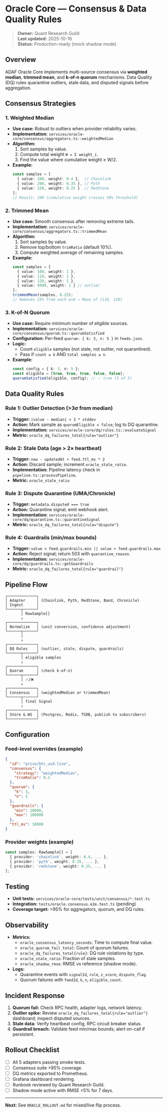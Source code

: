 # Oracle Core — Consensus & Data Quality Rules

> **Owner:** Quant Research Guild  
> **Last updated:** 2025-10-16  
> **Status:** Production-ready (mock shadow mode)

## Overview
ADAF Oracle Core implements multi-source consensus via **weighted median**, **trimmed mean**, and **k-of-n quorum** mechanisms. Data Quality (DQ) rules quarantine outliers, stale data, and disputed signals before aggregation.

## Consensus Strategies

### 1. Weighted Median
- **Use case:** Robust to outliers when provider reliability varies.
- **Implementation:** `services/oracle-core/consensus/aggregators.ts::weightedMedian`
- **Algorithm:**
  1. Sort samples by value.
  2. Compute total weight `W = Σ weight_i`.
  3. Find the value where cumulative weight ≥ W/2.
- **Example:**
  ```typescript
  const samples = [
    { value: 100, weight: 0.4 },  // Chainlink
    { value: 200, weight: 0.35 }, // Pyth
    { value: 150, weight: 0.25 }  // RedStone
  ];
  // Result: 200 (cumulative weight crosses 50% threshold)
  ```

### 2. Trimmed Mean
- **Use case:** Smooth consensus after removing extreme tails.
- **Implementation:** `services/oracle-core/consensus/aggregators.ts::trimmedMean`
- **Algorithm:**
  1. Sort samples by value.
  2. Remove top/bottom `trimRatio` (default 10%).
  3. Compute weighted average of remaining samples.
- **Example:**
  ```typescript
  const samples = [
    { value: 100, weight: 1 },
    { value: 110, weight: 1 },
    { value: 120, weight: 1 },
    { value: 9999, weight: 1 } // outlier
  ];
  trimmedMean(samples, 0.25);
  // Removes 25% from each end → Mean of [110, 120]
  ```

### 3. K-of-N Quorum
- **Use case:** Require minimum number of eligible sources.
- **Implementation:** `services/oracle-core/consensus/quorum.ts::quorumSatisfied`
- **Configuration:** Per-feed `quorum: { k: 3, n: 5 }` in `feeds.json`.
- **Logic:**
  - Count `eligible` samples (not stale, not outlier, not quarantined).
  - Pass if `count ≥ k` AND `total samples ≥ n`.
- **Example:**
  ```typescript
  const config = { k: 3, n: 5 };
  const eligible = [true, true, true, false, false];
  quorumSatisfied(eligible, config); // ✅ true (3 of 5)
  ```

## Data Quality Rules

### Rule 1: Outlier Detection (>3σ from median)
- **Trigger:** `|value - median| > 3 * stddev`
- **Action:** Mark sample as `quorumEligible = false`; log to DQ quarantine.
- **Implementation:** `services/oracle-core/dq/rules.ts::evaluateSignal`
- **Metric:** `oracle_dq_failures_total{rule="outlier"}`

### Rule 2: Stale Data (age > 2× heartbeat)
- **Trigger:** `now - updatedAt > feed.ttl_ms * 2`
- **Action:** Discard sample; increment `oracle_stale_ratio`.
- **Implementation:** Pipeline latency check in `pipeline.ts::processPipeline`.
- **Metric:** `oracle_stale_ratio`

### Rule 3: Dispute Quarantine (UMA/Chronicle)
- **Trigger:** `metadata.disputed === true`
- **Action:** Quarantine signal; emit webhook alert.
- **Implementation:** `services/oracle-core/dq/quarantine.ts::quarantineSignal`
- **Metric:** `oracle_dq_failures_total{rule="dispute"}`

### Rule 4: Guardrails (min/max bounds)
- **Trigger:** `value < feed.guardrails.min || value > feed.guardrails.max`
- **Action:** Reject signal; return 503 with `quarantine_reason`.
- **Implementation:** `services/oracle-core/dq/guardrails.ts::getGuardrails`
- **Metric:** `oracle_dq_failures_total{rule="guardrail"}`

## Pipeline Flow

```
┌─────────────┐
│ Adapter     │ (Chainlink, Pyth, RedStone, Band, Chronicle)
│ Ingest      │
└──────┬──────┘
       │ RawSample[]
       ↓
┌─────────────┐
│ Normalize   │ (unit conversion, confidence adjustment)
└──────┬──────┘
       │
       ↓
┌─────────────┐
│ DQ Rules    │ (outlier, stale, dispute, guardrails)
└──────┬──────┘
       │ eligible samples
       ↓
┌─────────────┐
│ Quorum      │ (check k-of-n)
└──────┬──────┘
       │ ✅/❌
       ↓
┌─────────────┐
│ Consensus   │ (weightedMedian or trimmedMean)
└──────┬──────┘
       │ final Signal
       ↓
┌─────────────┐
│ Store & WS  │ (Postgres, Redis, TSDB, publish to subscribers)
└─────────────┘
```

## Configuration

### Feed-level overrides (example)
```json
{
  "id": "price/btc_usd.live",
  "consensus": {
    "strategy": "weightedMedian",
    "trimRatio": 0.1
  },
  "quorum": {
    "k": 3,
    "n": 5
  },
  "guardrails": {
    "min": 10000,
    "max": 100000
  },
  "ttl_ms": 30000
}
```

### Provider weights (example)
```typescript
const samples: RawSample[] = [
  { provider: 'chainlink', weight: 0.4, ... },
  { provider: 'pyth', weight: 0.35, ... },
  { provider: 'redstone', weight: 0.25, ... }
];
```

## Testing
- **Unit tests:** `services/oracle-core/tests/unit/consensus/*.test.ts`
- **Integration:** `tests/oracle.consensus.e2e.test.ts` (pending)
- **Coverage target:** >95% for aggregators, quorum, and DQ rules.

## Observability
- **Metrics:**
  - `oracle_consensus_latency_seconds`: Time to compute final value.
  - `oracle_quorum_fail_total`: Count of quorum failures.
  - `oracle_dq_failures_total{rule}`: DQ rule violations by type.
  - `oracle_stale_ratio`: Fraction of stale samples.
  - `oracle_shadow_rmse`: RMSE vs reference (shadow mode).
- **Logs:**
  - Quarantine events with `signalId`, `rule`, `z_score`, `dispute_flag`.
  - Quorum failures with `feedId`, `k`, `n`, `eligible_count`.

## Incident Response
1. **Quorum fail:** Check RPC health, adapter logs, network latency.
2. **Outlier spike:** Review `oracle_dq_failures_total{rule="outlier"}` dashboard; inspect disputed sources.
3. **Stale data:** Verify heartbeat config, RPC circuit breaker status.
4. **Guardrail breach:** Validate feed min/max bounds; alert on-call if persistent.

## Rollout Checklist
- [ ] All 5 adapters passing smoke tests.
- [ ] Consensus suite >95% coverage.
- [ ] DQ metrics exported to Prometheus.
- [ ] Grafana dashboard rendering.
- [ ] Runbook reviewed by Quant Research Guild.
- [ ] Shadow mode active with RMSE <5% for 7 days.

---
**Next:** See `ORACLE_ROLLOUT.md` for mixed/live flip process.
